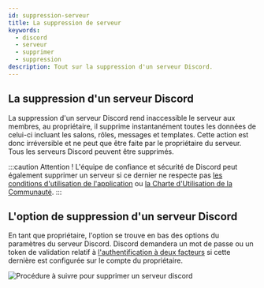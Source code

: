 ```yaml
---
id: suppression-serveur
title: La suppression de serveur
keywords:
  - discord
  - serveur
  - supprimer
  - suppression
description: Tout sur la suppression d'un serveur Discord.
---
```

## La suppression d'un serveur Discord

La suppression d'un serveur Discord rend inaccessible le serveur aux membres, au propriétaire, il supprime instantanément toutes les données de celui-ci incluant les salons, rôles, messages et templates. Cette action est donc irréversible et ne peut que être faite par le propriétaire du serveur. Tous les serveurs Discord peuvent être supprimés.

:::caution Attention !
L'équipe de confiance et sécurité de Discord peut également supprimer un serveur si ce dernier ne respecte pas [les conditions d'utilisation de l'application](https://discord.com/terms) ou [la Charte d'Utilisation de la Communauté](https://discord.com/guidelines).
:::

## L'option de suppression d'un serveur Discord

En tant que propriétaire, l'option se trouve en bas des options du paramètres du serveur Discord. Discord demandera un mot de passe ou un token de validation relatif à [l'authentification à deux facteurs](https://discord.fr/wiki/parametres-compte/connexion-verification/a2f/) si cette dernière est configurée sur le compte du propriétaire.


![Procédure à suivre pour supprimer un serveur discord](https://user-images.githubusercontent.com/87481394/125986314-ddc4f4c9-8002-4a69-a1ee-bceee76d6b7c.gif)
